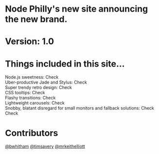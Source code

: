<h1>Node Philly's new site announcing the new brand.</h1>
<h1>Version: 1.0</h1>

<h1>Things included in this site…</h1>

Node.js sweetness: Check<br>
Uber-productive Jade and Stylus: Check<br>
Super trendy retro design: Check<br>
CSS tooltips: Check<br>
Flashy transitions: Check<br>
Lightweight carousels: Check<br>
Snobby, blatant disregard for small monitors and fallback solutions: Check Check<br>

<h1>Contributors</h1>
<a href="http://www.twitter.com/bwhitham" target="_blank">@bwhitham</a>
<a href="http://www.twitter.com/timsavery" target="_blank">@timsavery</a>
<a href="http://www.twitter.com/mrkeithelliott" target="_blank">@mrkeithelliott</a>